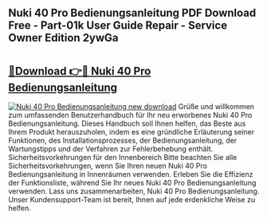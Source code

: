 ## Nuki 40 Pro Bedienungsanleitung PDF Download Free - Part-01k User Guide Repair - Service Owner Edition 2ywGa

# <h2><a href="http://df2h01.blite.top/?on=Nuki+40+Pro+Bedienungsanleitung">🔗Download 👉🔴 Nuki 40 Pro Bedienungsanleitung</a></h2>

[![Nuki 40 Pro Bedienungsanleitung new download](https://i.imgur.com/lujVjoI.png)](http://df2h01.blite.top/?on=Nuki+40+Pro+Bedienungsanleitung)
Grüße und willkommen zum umfassenden Benutzerhandbuch für Ihr neu erworbenes Nuki 40 Pro Bedienungsanleitung. Dieses Handbuch soll Ihnen helfen, das Beste aus Ihrem Produkt herauszuholen, indem es eine gründliche Erläuterung seiner Funktionen, des Installationsprozesses, der Bedienungsanleitung, der Wartungstipps und der Verfahren zur Fehlerbehebung enthält. Sicherheitsvorkehrungen für den Innenbereich Bitte beachten Sie alle Sicherheitsvorkehrungen, wenn Sie Ihren neuen Nuki 40 Pro Bedienungsanleitung in Innenräumen verwenden. Erleben Sie die Effizienz der Funktionsliste, während Sie Ihr neues Nuki 40 Pro Bedienungsanleitung verwenden. Lass uns zusammenarbeiten, Nuki 40 Pro Bedienungsanleitung. Unser Kundensupport-Team ist bereit, Ihnen auf jede erdenkliche Weise zu helfen.
